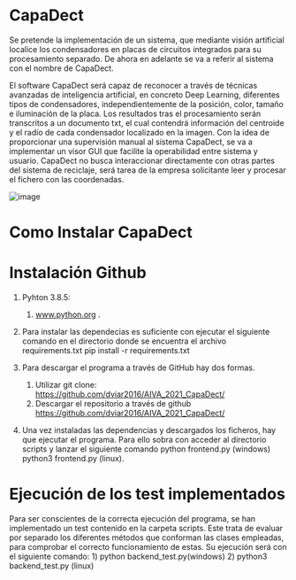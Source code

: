 # CapaDect

Se pretende la implementación de un sistema, que mediante visión artificial localice los condensadores en placas de circuitos integrados para su procesamiento separado. De ahora en adelante se va a referir al sistema con el nombre de CapaDect.

El software CapaDect será capaz de reconocer a través de técnicas avanzadas de inteligencia artificial, en concreto Deep Learning, diferentes tipos de condensadores, independientemente de la posición, color, tamaño e iluminación de la placa. Los resultados tras el procesamiento serán transcritos a un documento txt, el cual contendrá información del centroide y el radio de cada condensador localizado en la imagen. Con la idea de proporcionar una supervisión manual al sistema CapaDect, se va a implementar un visor GUI que facilite la operabilidad entre sistema y usuario. CapaDect no busca interaccionar directamente con otras partes del sistema de reciclaje, será tarea de la empresa solicitante leer y procesar el fichero con las coordenadas.

![image](https://user-images.githubusercontent.com/80623121/111328931-fa5f3480-866e-11eb-9369-ae939697a2e0.png)

# Como Instalar CapaDect
# Instalación Github
1.	Pyhton 3.8.5:
	 1) www.python.org .
2.	Para instalar las dependecias es suficiente con ejecutar el siguiente comando en el directorio donde se encuentra el archivo requirements.txt pip install -r requirements.txt
3.	Para descargar el programa a través de GitHub hay dos formas.
	1) Utilizar git clone:	
	    https://github.com/dviar2016/AIVA_2021_CapaDect/
	2) Descargar el repositorio a través de github
	    https://github.com/dviar2016/AIVA_2021_CapaDect/

4. Una vez instaladas las dependencias y descargados los ficheros, hay que ejecutar el programa. Para ello sobra con acceder al directorio scripts y lanzar el siguiente comando        python frontend.py (windows) 
     python3 frontend.py (linux).

# Ejecución de los test implementados
Para ser conscientes de la correcta ejecución del programa, se han implementado un test contenido en la carpeta scripts. Este trata de evaluar por separado los diferentes métodos que conforman las clases empleadas, para comprobar el correcto funcionamiento de estas. Su ejecución será con el siguiente comando:
    1) python backend_test.py(windows) 
    2) python3 backend_test.py (linux) 
